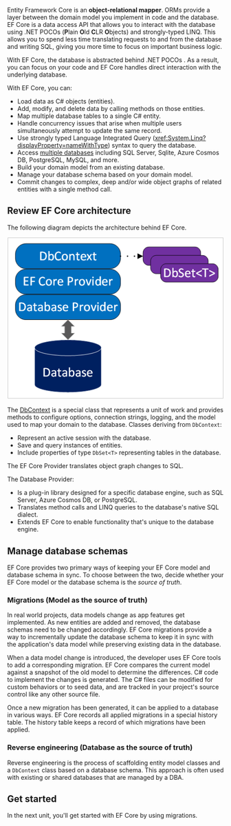 Entity Framework Core is an **object-relational mapper**. ORMs provide a layer between the domain model you implement in code and the database. EF Core is a data access API that allows you to interact with the database using .NET POCOs (**P**lain **O**ld **C**LR **O**bjects) and strongly-typed LINQ. This allows you to spend less time translating requests to and from the database and writing SQL, giving you more time to focus on important business logic.

With EF Core, the database is abstracted behind .NET POCOs . As a result, you can focus on your code and EF Core handles direct interaction with the underlying database.

With EF Core, you can:

- Load data as C# objects (entities).
- Add, modify, and delete data by calling methods on those entities.
- Map multiple database tables to a single C# entity.
- Handle concurrency issues that arise when multiple users simultaneously attempt to update the same record.
- Use strongly typed Language Integrated Query (<xref:System.Linq?displayProperty=nameWithType>) syntax to query the database.
- Access [multiple databases](/ef/core/providers/) including SQL Server, Sqlite, Azure Cosmos DB, PostgreSQL, MySQL, and more.
- Build your domain model from an existing database.
- Manage your database schema based on your domain model.
- Commit changes to complex, deep and/or wide object graphs of related entities with a single method call.

## Review EF Core architecture

The following diagram depicts the architecture behind EF Core.

![EF Core Architecture.](../media/ef-core-architecture.png)

The [DbContext](/ef/core/dbcontext-configuration) is a special class that represents a unit of work and provides methods to configure options, connection strings, logging, and the model used to map your domain to the database. Classes deriving from `DbContext`:

- Represent an active session with the database.
- Save and query instances of entities.
- Include properties of type `DbSet<T>` representing tables in the database.

The EF Core Provider translates object graph changes to SQL.

The Database Provider:

- Is a plug-in library designed for a specific database engine, such as SQL Server, Azure Cosmos DB, or PostgreSQL.
- Translates method calls and LINQ queries to the database's native SQL dialect.
- Extends EF Core to enable functionality that's unique to the database engine.

## Manage database schemas

EF Core provides two primary ways of keeping your EF Core model and database schema in sync. To choose between the two, decide whether your EF Core model or the database schema is the *source of truth*.

### Migrations (Model as the source of truth)

In real world projects, data models change as app features get implemented. As new entities are added and removed, the database schemas need to be changed accordingly. EF Core migrations provide a way to incrementally update the database schema to keep it in sync with the application's data model while preserving existing data in the database.

When a data model change is introduced, the developer uses EF Core tools to add a corresponding migration. EF Core compares the current model against a snapshot of the old model to determine the differences. C# code to implement the changes is generated. The C# files can be modified for custom behaviors or to seed data, and are tracked in your project's source control like any other source file.

Once a new migration has been generated, it can be applied to a database in various ways. EF Core records all applied migrations in a special history table. The history table keeps a record of which migrations have been applied.

### Reverse engineering (Database as the source of truth)

Reverse engineering is the process of scaffolding entity model classes and a `DbContext` class based on a database schema. This approach is often used with existing or shared databases that are managed by a DBA.

## Get started

In the next unit, you'll get started with EF Core by using migrations.
